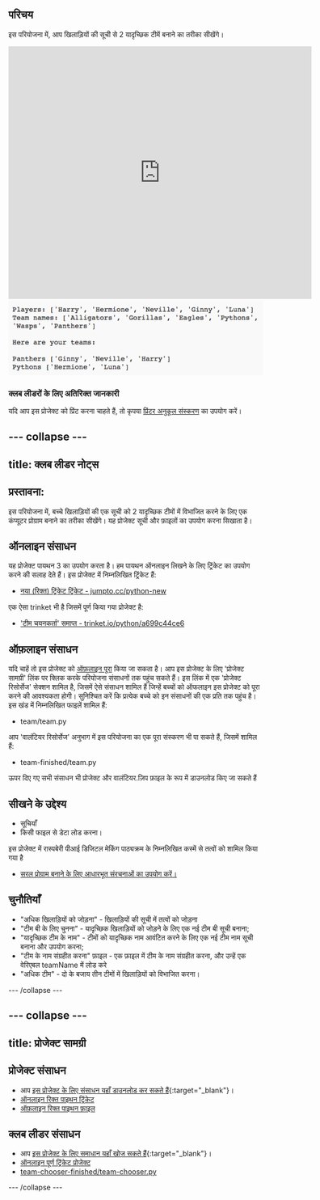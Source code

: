 ## परिचय

इस परियोजना में, आप खिलाड़ियों की सूची से 2 यादृच्छिक टीमें बनाने का तरीका सीखेंगे।

<div class="trinket">
  <iframe src="https://trinket.io/embed/python/a699c44ce6?outputOnly=true&start=result" width="600" height="500" frameborder="0" marginwidth="0" marginheight="0" allowfullscreen>
  </iframe>
  <img src="images/team-finished.png">
</div>

### क्लब लीडरों के लिए अतिरिक्त जानकारी

यदि आप इस प्रोजेक्ट को प्रिंट करना चाहते हैं, तो कृपया [प्रिंटर अनुकूल संस्करण](https://projects.raspberrypi.org/hi-IN/projects/team-chooser/print) का उपयोग करें।

--- collapse ---
---
title: क्लब लीडर नोट्स
---

## प्रस्तावना:

इस परियोजना में, बच्चे खिलाड़ियों की एक सूची को 2 यादृच्छिक टीमों में विभाजित करने के लिए एक कंप्यूटर प्रोग्राम बनाने का तरीका सीखेंगे। यह प्रोजेक्ट सूची और फ़ाइलों का उपयोग करना सिखाता है।

## ऑनलाइन संसाधन

यह प्रोजेक्ट पायथन 3 का उपयोग करता है। हम पायथन ऑनलाइन लिखने के लिए ट्रिंकेट का उपयोग करने की सलाह देते हैं। इस प्रोजेक्ट में निम्नलिखित ट्रिंकेट हैं:

* [नया (रिक्त) ट्रिंकेट ट्रिंकेट - jumpto.cc/python-new](http://jumpto.cc/python-new)

एक ऐसा trinket भी है जिसमें पूर्ण किया गया प्रोजेक्ट है:

* ['टीम चयनकर्ता' समाप्त - trinket.io/python/a699c44ce6](https://trinket.io/python/a699c44ce6)

## ऑफ़लाइन संसाधन

यदि चाहें तो इस प्रोजेक्ट को [ऑफ़लाइन पूरा](https://www.codeclubprojects.org/en-GB/resources/python-working-offline/) किया जा सकता है। आप इस प्रोजेक्ट के लिए 'प्रोजेक्ट सामग्री' लिंक पर क्लिक करके परियोजना संसाधनों तक पहुंच सकते हैं। इस लिंक में एक 'प्रोजेक्ट रिसोर्सेज' सेक्शन शामिल है, जिसमें ऐसे संसाधन शामिल हैं जिन्हें बच्चों को ऑफलाइन इस प्रोजेक्ट को पूरा करने की आवश्यकता होगी। सुनिश्चित करें कि प्रत्येक बच्चे को इन संसाधनों की एक प्रति तक पहुंच है। इस खंड में निम्नलिखित फाइलें शामिल हैं:

* team/team.py

आप 'वालंटियर रिसोर्सेज' अनुभाग में इस परियोजना का एक पूरा संस्करण भी पा सकते हैं, जिसमें शामिल हैं:

* team-finished/team.py

ऊपर दिए गए सभी संसाधन भी प्रोजेक्ट और वालंटियर.ज़िप फ़ाइल के रूप में डाउनलोड किए जा सकते हैं

## सीखने के उद्देश्य

* सूचियाँ
* किसी फाइल से डेटा लोड करना।

इस प्रोजेक्ट में रास्पबेरी पीआई डिजिटल मेकिंग पाठ्यक्रम के निम्नलिखित कस्में से तत्वों को शामिल किया गया है

* [सरल प्रोग्राम बनाने के लिए आधारभूत संरचनाओं का उपयोग करें।](https://www.raspberrypi.org/curriculum/programming/creator)

## चुनौतियाँ

* "अधिक खिलाड़ियों को जोड़ना" - खिलाड़ियों की सूची में तत्वों को जोड़ना
* "टीम बी के लिए चुनना" - यादृच्छिक खिलाड़ियों को जोड़ने के लिए एक नई टीम बी सूची बनाना;
* "यादृच्छिक टीम के नाम" - टीमों को यादृच्छिक नाम आवंटित करने के लिए एक नई टीम नाम सूची बनाना और उपयोग करना;
* "टीम के नाम संग्रहीत करना" फ़ाइल - एक फ़ाइल में टीम के नाम संग्रहीत करना, और उन्हें एक वेरिएबल teamName में लोड करे
* "अधिक टीम" - दो के बजाय तीन टीमों में खिलाड़ियों को विभाजित करना। 

--- /collapse ---

--- collapse ---
---
title: प्रोजेक्ट सामग्री
---

## प्रोजेक्ट संसाधन

* आप [इस प्रोजेक्ट के लिए संसाधन यहाँ डाउनलोड कर सकते हैं](https://rpf.io/p/hi-IN/team-chooser-go){:target="_blank"}।
* [ऑनलाइन रिक्त पाइथन ट्रिंकेट](http://jumpto.cc/python-new)
* [ऑफ़लाइन रिक्त पाइथन फ़ाइल](resources/new-new.py)

## क्लब लीडर संसाधन

* आप [इस प्रोजेक्ट के लिए समाधान यहाँ खोज सकते हैं](https://rpf.io/p/hi-IN/team-chooser-get){:target="_blank"}।
* [ऑनलाइन पूर्ण ट्रिंकेट प्रोजेक्ट](https://trinket.io/python/a699c44ce6)
* [team-chooser-finished/team-chooser.py](resources/team-chooser-finished-team-chooser.py)

--- /collapse ---